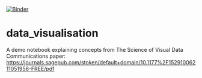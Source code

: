 [![Binder](https://mybinder.org/badge_logo.svg)](https://mybinder.org/v2/gh/CurtisWH/data_visualisation/HEAD)

# data_visualisation
A demo notebook explaining concepts from The Science of Visual Data Communications paper: https://journals.sagepub.com/stoken/default+domain/10.1177%2F15291006211051956-FREE/pdf

